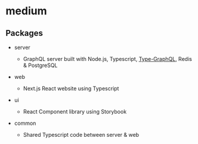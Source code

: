 # medium

## Packages

- server
  - GraphQL server built with Node.js, Typescript, [Type-GraphQL](https://19majkel94.github.io/type-graphql/), Redis & PostgreSQL
  
- web
  - Next.js React website using Typescript
  
- ui
  - React Component library using Storybook
  
- common
  - Shared Typescript code between server & web
